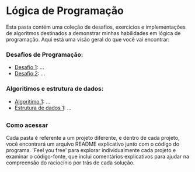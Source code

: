 # Lógica de Programação

Esta pasta contém uma coleção de desafios, exercícios e implementações de algoritmos destinados a demonstrar minhas habilidades em lógica de programação. Aqui está uma visão geral do que você vai encontrar:

### Desafios de Programação:
- [Desafio 1](): ...
- [Desafio 2](): ...

### Algoritimos e estrutura de dados:
- [Algoritimo 1](): ...
- [Estrutura de dados 1](): ...

## 
### Como acessar

Cada pasta é referente a um projeto diferente, e dentro de cada projeto, você encontrará um arquivo README explicativo junto com o código do programa. 'Feel you free' para explorar individualmente cada projeto e examinar o código-fonte, que inclui comentários explicativos para ajudar na compreensão do raciocínio por trás de cada solução.
